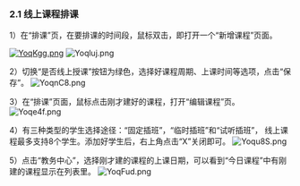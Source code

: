 ### 2.1    线上课程排课

1）在“排课”页，在要排课的时间段，鼠标双击，即打开一个“新增课程”页面。

[![YoqKgg.png](https://s1.ax1x.com/2020/05/20/YoqKgg.png)](https://imgchr.com/i/YoqKgg)
![Yoqluj.png](https://s1.ax1x.com/2020/05/20/Yoqluj.png)

2）切换“是否线上授课”按钮为绿色，选择好课程周期、上课时间等选项，点击“保存”。
![YoqnC8.png](https://s1.ax1x.com/2020/05/20/YoqnC8.png)

3）在“排课”页面，鼠标点击刚才建好的课程，打开“编辑课程”页。
![Yoqe4f.png](https://s1.ax1x.com/2020/05/20/Yoqe4f.png)

4）有三种类型的学生选择途径：“固定插班”，“临时插班”和“试听插班”， 线上课程最多支持8个学生。添加好学生后，右上角点击“X”关闭即可。
![Yoqu8S.png](https://s1.ax1x.com/2020/05/20/Yoqu8S.png)

5）点击“教务中心”，选择刚才建的课程的上课日期，可以看到“今日课程”中有刚建的课程显示在列表里。
![YoqFud.png](https://s1.ax1x.com/2020/05/20/YoqFud.png)
